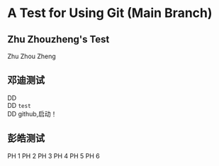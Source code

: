 # A Test for Using Git (Main Branch)

## Zhu Zhouzheng's Test

Zhu
Zhou
Zheng

## 邓迪测试
DD <br>
DD ```test```<br>
DD github,启动！<br>

## 彭皓测试
PH 1
PH 2
PH 3
PH 4
PH 5
PH 6
